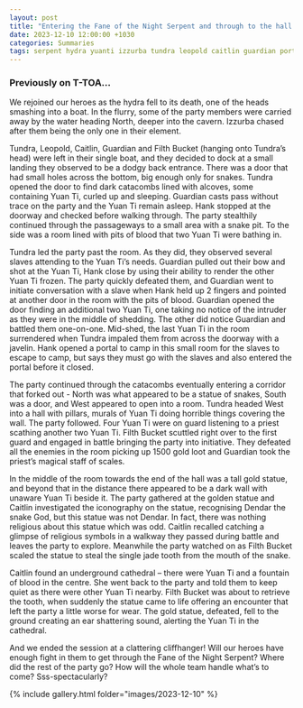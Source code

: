 ```yaml
---
layout: post
title: "Entering the Fane of the Night Serpent and through to the hall with the golden snake statue"
date: 2023-12-10 12:00:00 +1030
categories: Summaries
tags: serpent hydra yuanti izzurba tundra leopold caitlin guardian portal hank statue cathedral dendar
---
```

### Previously on T-TOA…
We rejoined our heroes as the hydra fell to its death, one of the heads smashing into a boat. In the flurry, some of the party members were carried away by the water heading North, deeper into the cavern. Izzurba chased after them being the only one in their element.

Tundra, Leopold, Caitlin, Guardian and Filth Bucket (hanging onto Tundra’s head) were left in their single boat, and they decided to dock at a small landing they observed to be a dodgy back entrance. There was a door that had small holes across the bottom, big enough only for snakes. Tundra opened the door to find dark catacombs lined with alcoves, some containing Yuan Ti, curled up and sleeping. Guardian casts pass without trace on the party and the Yuan Ti remain asleep. Hank stopped at the doorway and checked before walking through. The party stealthily continued through the passageways to a small area with a snake pit. To the side was a room lined with pits of blood that two Yuan Ti were bathing in.

Tundra led the party past the room. As they did, they observed several slaves attending to the Yuan Ti’s needs. Guardian pulled out their bow and shot at the Yuan Ti, Hank close by using their ability to render the other Yuan Ti frozen. The party quickly defeated them, and Guardian went to initiate conversation with a slave when Hank held up 2 fingers and pointed at another door in the room with the pits of blood. Guardian opened the door finding an additional two Yuan Ti, one taking no notice of the intruder as they were in the middle of shedding. The other did notice Guardian and battled them one-on-one. Mid-shed, the last Yuan Ti in the room surrendered when Tundra impaled them from across the doorway with a javelin. Hank opened a portal to camp in this small room for the slaves to escape to camp, but says they must go with the slaves and also entered the portal before it closed.

The party continued through the catacombs eventually entering a corridor that forked out - North was what appeared to be a statue of snakes, South was a door, and West appeared to open into a room. Tundra headed West into a hall with pillars, murals of Yuan Ti doing horrible things covering the wall. The party followed. Four Yuan Ti were on guard listening to a priest scathing another two Yuan Ti. Filth Bucket scuttled right over to the first guard and engaged in battle bringing the party into initiative. They defeated all the enemies in the room picking up 1500 gold loot and Guardian took the priest’s magical staff of scales.

In the middle of the room towards the end of the hall was a tall gold statue, and beyond that in the distance there appeared to be a dark wall with unaware Yuan Ti beside it. The party gathered at the golden statue and Caitlin investigated the iconography on the statue, recognising Dendar the snake God, but this statue was not Dendar. In fact, there was nothing religious about this statue which was odd. Caitlin recalled catching a glimpse of religious symbols in a walkway they passed during battle and leaves the party to explore. Meanwhile the party watched on as Filth Bucket scaled the statue to steal the single jade tooth from the mouth of the snake.

Caitlin found an underground cathedral – there were Yuan Ti and a fountain of blood in the centre. She went back to the party and told them to keep quiet as there were other Yuan Ti nearby. Filth Bucket was about to retrieve the tooth, when suddenly the statue came to life offering an encounter that left the party a little worse for wear. The gold statue, defeated, fell to the ground creating an ear shattering sound, alerting the Yuan Ti in the cathedral.

And we ended the session at a clattering cliffhanger! Will our heroes have enough fight in them to get through the Fane of the Night Serpent? Where did the rest of the party go? How will the whole team handle what’s to come? Sss-spectacularly?

{% include gallery.html folder="images/2023-12-10" %}